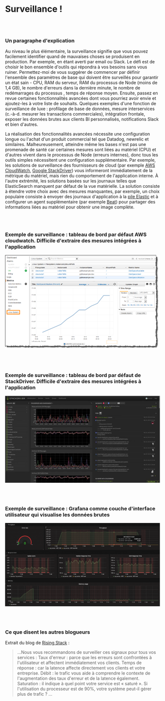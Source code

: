 # Surveillance !

<br/><br/>

### Un paragraphe d'explication

Au niveau le plus élémentaire, la surveillance signifie que vous pouvez facilement identifier quand de mauvaises choses se produisent en production. Par exemple, en étant averti par email ou Slack. Le défi est de choisir le bon ensemble d'outils qui répondra à vos besoins sans vous ruiner. Permettez-moi de vous suggérer de commencer par définir l'ensemble des paramètres de base qui doivent être surveillés pour garantir un état sain - CPU, RAM du serveur, RAM du processus de Node (moins de 1,4 GB), le nombre d'erreurs dans la dernière minute, le nombre de redémarrages du processus , temps de réponse moyen. Ensuite, passez en revue certaines fonctionnalités avancées dont vous pourriez avoir envie et ajoutez-les à votre liste de souhaits. Quelques exemples d'une fonction de surveillance de luxe : profilage de base de données, mesure interservices (c.-à-d. mesurer les transactions commerciales), intégration frontale, exposer les données brutes aux clients BI personnalisés, notifications Slack et bien d'autres.

La réalisation des fonctionnalités avancées nécessite une configuration longue ou l'achat d'un produit commercial tel que Datadog, newrelic et similaires. Malheureusement, atteindre même les bases n'est pas une promenade de santé car certaines mesures sont liées au matériel (CPU) et d'autres vivent dans le processus de Node (erreurs internes), donc tous les outils simples nécessitent une configuration supplémentaire. Par exemple, les solutions de surveillance des fournisseurs de cloud (par exemple [AWS CloudWatch](https://aws.amazon.com/cloudwatch/), [Google StackDriver](https://cloud.google.com/stackdriver/)) vous informeront immédiatement de la métrique du matériel, mais rien du comportement de l'application interne. À l'autre extrémité, les solutions basées sur les journaux telles que ElasticSearch manquent par défaut de la vue matérielle. La solution consiste à étendre votre choix avec des mesures manquantes, par exemple, un choix populaire consiste à envoyer des journaux d'application à la [pile Elastic](https://www.elastic.co/products) et à configurer un agent supplémentaire (par exemple [Beat](https://www.elastic.co/products)) pour partager des informations liées au matériel pour obtenir une image complète.

<br/><br/>

### Exemple de surveillance : tableau de bord par défaut AWS cloudwatch. Difficile d'extraire des mesures intégrées à l'application

![Tableau de bord par défaut AWS cloudwatch. Difficile d'extraire des mesures intégrées à l'application](/assets/images/monitoring1.png)

<br/><br/>

### Exemple de surveillance : tableau de bord par défaut de StackDriver. Difficile d'extraire des mesures intégrées à l'application

![Tableau de bord par défaut de StackDriver. Difficile d'extraire des mesures intégrées à l'application](/assets/images/monitoring2.jpg)

<br/><br/>

### Exemple de surveillance : Grafana comme couche d'interface utilisateur qui visualise les données brutes

![Grafana comme couche d'interface utilisateur qui visualise les données brutes](/assets/images/monitoring3.png)

<br/><br/>

### Ce que disent les autres blogueurs

Extrait du blog de [Rising Stack](http://mubaloo.com/best-practices-deploying-node-js-applications/) :

> …Nous vous recommandons de surveiller ces signaux pour tous vos services :
> Taux d'erreur : parce que les erreurs sont confrontées à l'utilisateur et affectent immédiatement vos clients.
> Temps de réponse : car la latence affecte directement vos clients et votre entreprise.
> Débit : le trafic vous aide à comprendre le contexte de l'augmentation des taux d'erreur et de la latence également.
> Saturation : il indique à quel point votre service est « saturé ». Si l'utilisation du processeur est de 90%, votre système peut-il gérer plus de trafic ? …
